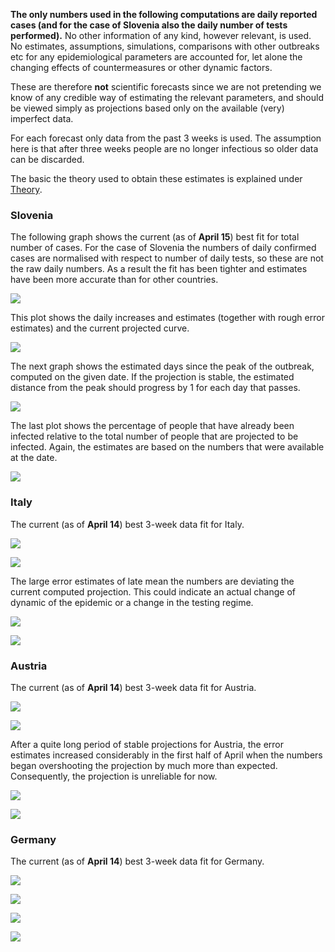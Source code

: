 **The only numbers used in the following computations are daily reported cases (and for the case of Slovenia also the daily number of tests performed).** No other information of any kind, however relevant, is used. No estimates, assumptions, simulations, comparisons with other outbreaks etc for any epidemiological parameters are accounted for, let alone the changing effects of countermeasures or other dynamic factors.

These are therefore **not** scientific forecasts since we are not pretending we know of any credible way of estimating the relevant parameters, and should be viewed simply as projections based only on the available (very) imperfect data.

For each forecast only data from the past 3 weeks is used. The assumption here is that after three weeks people are no longer infectious so older data can be discarded.

The basic the theory used to obtain these estimates is explained under [Theory](theory.md).

### Slovenia

The following graph shows the current (as of **April 15**) best fit for total number of cases. For the case of Slovenia the numbers of daily confirmed cases are normalised with respect to number of daily tests, so these are not the raw daily numbers. As a result the fit has been tighter and estimates have been more accurate than for other countries. 

![](slologgraf.png)

This plot shows the daily increases and estimates (together with rough error estimates) and the current projected curve.

![](slograf.png)

The next graph shows the estimated days since the peak of the outbreak, computed on the given date. If the projection is stable, the estimated distance from the peak should progress by 1 for each day that passes.

![](slodfgraf.png) 

The last plot shows the percentage of people that have already been infected relative to the total number of people that are projected to be infected. Again, the estimates are based on the numbers that were available at the date. 

![](sloprogplot.png)

### Italy

The current (as of **April 14**) best 3-week data fit for Italy.

![](italyloggraf.png) 

![](italygraf.png)

The large error estimates of late mean the numbers are deviating the current computed projection. This could indicate an actual change of dynamic of the epidemic or a change in the testing regime.

![](italydfgraf.png)

![](italyprogplot.png)

### Austria

The current (as of **April 14**) best 3-week data fit for Austria.

![](austrialoggraf.png)

![](austriagraf.png)

After a quite long period of stable projections for Austria, the error estimates increased considerably in the first half of April when the numbers began overshooting the projection by much more than expected. Consequently, the projection is unreliable for now.

![](austriadfgraf.png)

![](austriaprogplot.png)

### Germany

The current (as of **April 14**) best 3-week data fit for Germany.

![](germanloggraf.png)

![](germangraf.png)

![](germandfgraf.png)

![](germanprogplot.png)
